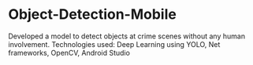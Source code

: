 # Object-Detection-Mobile
Developed a model to detect objects at crime scenes without any human involvement.
Technologies used: Deep Learning using YOLO, Net frameworks, OpenCV, Android Studio
